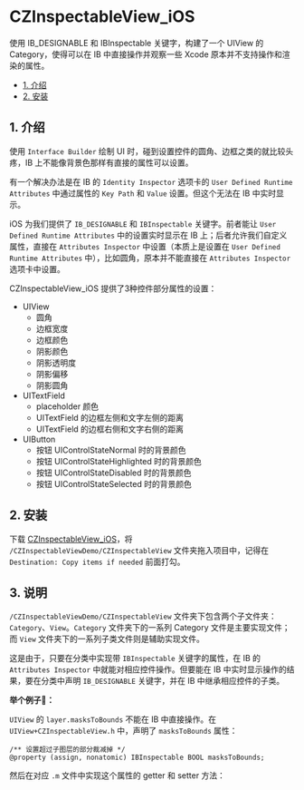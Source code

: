 # CZInspectableView_iOS
使用 IB_DESIGNABLE 和 IBInspectable 关键字，构建了一个 UIView 的 Category，使得可以在 IB 中直接操作并观察一些 Xcode 原本并不支持操作和渲染的属性。

* [1. 介绍](#1-介绍)
* [2. 安装](#2-安装)

## 1. 介绍

使用 `Interface Builder` 绘制 UI 时，碰到设置控件的圆角、边框之类的就比较头疼，IB 上不能像背景色那样有直接的属性可以设置。

有一个解决办法是在 IB 的 `Identity Inspector` 选项卡的 `User Defined Runtime Attributes` 中通过属性的 `Key Path` 和 `Value` 设置。但这个无法在 IB 中实时显示。

iOS 为我们提供了 `IB_DESIGNABLE` 和 `IBInspectable` 关键字。前者能让 `User Defined Runtime Attributes` 中的设置实时显示在 IB 上；后者允许我们自定义属性，直接在 `Attributes Inspector` 中设置（本质上是设置在 `User Defined Runtime Attributes` 中），比如圆角，原本并不能直接在 `Attributes Inspector` 选项卡中设置。

CZInspectableView_iOS 提供了3种控件部分属性的设置：

* UIView
  * 圆角
  * 边框宽度
  * 边框颜色
  * 阴影颜色
  * 阴影透明度
  * 阴影偏移
  * 阴影圆角
* UITextField
  * placeholder 颜色
  * UITextField 的边框左侧和文字左侧的距离
  * UITextField 的边框右侧和文字右侧的距离
* UIButton
  * 按钮 UIControlStateNormal 时的背景颜色
  * 按钮 UIControlStateHighlighted 时的背景颜色
  * 按钮 UIControlStateDisabled 时的背景颜色
  * 按钮 UIControlStateSelected 时的背景颜色

## 2. 安装

下载 [CZInspectableView_iOS](https://github.com/clayzhu/CZInspectableView_iOS/archive/master.zip)，将 `/CZInspectableViewDemo/CZInspectableView` 文件夹拖入项目中，记得在 `Destination: Copy items if needed` 前面打勾。

## 3. 说明

`/CZInspectableViewDemo/CZInspectableView` 文件夹下包含两个子文件夹：`Category`、`View`。`Category` 文件夹下的一系列 Category 文件是主要实现文件；而 `View` 文件夹下的一系列子类文件则是辅助实现文件。

这是由于，只要在分类中实现带 `IBInspectable` 关键字的属性，在 IB 的 `Attributes Inspector` 中就能对相应控件操作。但要能在 IB 中实时显示操作的结果，要在分类中声明 `IB_DESIGNABLE` 关键字，并在 IB 中继承相应控件的子类。

**举个例子🌰：**

`UIView` 的 `layer.masksToBounds` 不能在 IB 中直接操作。在 `UIView+CZInspectableView.h` 中，声明了 `masksToBounds` 属性：

```objc
/** 设置超过子图层的部分裁减掉 */
@property (assign, nonatomic) IBInspectable BOOL masksToBounds;
```

然后在对应 `.m` 文件中实现这个属性的 getter 和 setter 方法：

```objc

```

